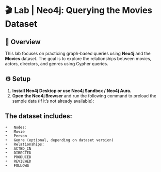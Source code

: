 # 🎬 Lab | Neo4j: Querying the Movies Dataset

## 🧩 Overview

This lab focuses on practicing graph-based queries using **Neo4j** and the **Movies** dataset. The goal is to explore the relationships between movies, actors, directors, and genres using Cypher queries.

## ⚙️ Setup

1. **Install Neo4j Desktop or use Neo4j Sandbox / Neo4j Aura.**
2. **Open the Neo4j Browser** and run the following command to preload the sample data (if it’s not already available):

## The dataset includes:
	•	Nodes:
	•	Movie
	•	Person
	•	Genre (optional, depending on dataset version)
	•	Relationships:
	•	ACTED_IN
	•	DIRECTED
	•	PRODUCED
	•	REVIEWED
	•	FOLLOWS
